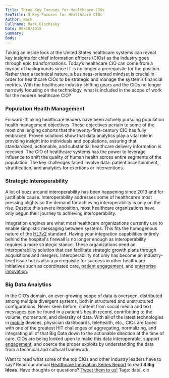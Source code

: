 ```yaml
---
Title: Three Key Focuses for Healthcare CIOs
SeoTitle: 3 Key Focuses for Healthcare CIOs
Author: mark
Fullname: Mark Olschesky
Date: 09/10/2015
Summary: 
Body: |
---
```

Taking an inside look at the United States healthcare systems can reveal key insights for chief information officers (CIOs) as the industry goes through epic transformations. Today’s healthcare CIO can come from a myriad of backgrounds since IT is no longer a prerequisite for the position. Rather than a technical nature, a business-oriented mindset is crucial in order for healthcare CIOs to be strategic and manage the system’s financial metrics. With the healthcare industry shifting gears and the CIOs no longer narrowly focusing on the technology, what is included in the scope of work for the modern healthcare CIO?

### Population Health Management

Forward-thinking healthcare leaders have been actively pursuing population health management objectives. These objectives pertain to some of the most challenging cohorts that the twenty-first-century CIO has fully embraced. Proven solutions show that data analytics play a vital role in providing insight into individuals and populations, assuring that standardized, actionable, and substantial healthcare delivery information is received. The CIO of healthcare systems has the power to leverage influence to shift the quality of human health across entire segments of the population. The key challenges faced involve data: patient ascertainment, stratification, and analytics for exertions or interventions. 

### Strategic Interoperability

A lot of buzz around interoperability has been happening since 2013 and for justifiable cause. Interoperability addresses some of healthcare’s most pressing plights so the demand for achieving interoperability is only on the rise. Despite this severe imposition, most healthcare organizations have only begun their journey to achieving interoperability. 

Integration engines are what most healthcare organizations currently use to enable simplistic messaging between systems. This fits the homogenous nature of the [HL7v2](https://catalyze.io/learn/hl7-101-a-primer) standard. Having your integration capabilities entirely behind the hospital's firewall is no longer enough as interoperability requires a more strategic stance. These organizations need an interoperability solution that can facilitate strategic growth plans through acquisitions and mergers. Interoperability not only has become an industry-level issue but is also a prerequisite for success in other healthcare initiatives such as coordinated care, [patient engagement](https://catalyze.io/solutions/patient-engagement), and [enterprise innovation](https://catalyze.io/solutions/enterprise-innovation). 

### Big Data Analytics

In the CIO’s domain, an ever-growing scope of data is overseen, distributed among multiple divergent systems, both in structured and unstructured configurations. Never seen before, content from social media and text messages can be found in a patient’s health record, contributing to the volume, momentum, and diversity of data. With all of the latest technologies in [mobile](https://catalyze.io/solutions/mhealth) devices, physician dashboards, telehealth, etc., CIOs are faced with one of the greatest HIT challenges of aggregating, normalizing, and integrating all of that Big Data down to the actionable direction at the time of care. CIOs are being looked upon to make this data interoperable, support [engagement](https://catalyze.io/solutions/patient-engagement), and coerce the proper exploits by understanding the data from a technical and cultural framework. 

Want to read what some of the top CIOs and other industry leaders have to say? Read our annual [Healthcare Innovation Series Report](https://catalyze.io/innovation/2015) to read **4 Big Ideas**. Have thoughts or questions? [Tweet them to us!](https://twitter.com/catalyzeio)
Tags: data, cio
